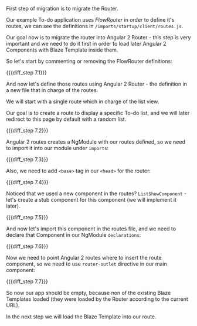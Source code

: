 First step of migration is to migrate the Router.

Our example To-do application uses *FlowRouter* in order to define it's routes, we can see the definitions in `/imports/startup/client/routes.js`.

Our goal now is to migrate the router into Angular 2 Router - this step is very important and we need to do it first in order to load later Angular 2 Components with Blaze Template inside them.

So let's start by commenting or removing the FlowRouter definitions:

{{{diff_step 7.1}}} 

And now let's define those routes using Angular 2 Router - the definition in a new file that in charge of the routes.

We will start with a single route which in charge of the list view.

Our goal is to create a route to display a specific To-do list, and we will later redirect to this page by default with a random list.

{{{diff_step 7.2}}} 

Angular 2 routes creates a NgModule with our routes defined, so we need to import it into our module under `imports`:

{{{diff_step 7.3}}} 

Also, we need to add `<base>` tag in our `<head>` for the router:

{{{diff_step 7.4}}} 

Noticed that we used a new component in the routes? `ListShowComponent` - let's create a stub component for this component (we will implement it later).

{{{diff_step 7.5}}} 

And now let's import this component in the routes file, and we need to declare that Component in our NgModule `declarations`:


{{{diff_step 7.6}}}

Now we need to point Angular 2 routes where to insert the route component, so we need to use `router-outlet` directive in our main component:

{{{diff_step 7.7}}} 

So now our app should be empty, because non of the existing Blaze Templates loaded (they were loaded by the Router according to the current URL).

In the next step we will load the Blaze Template into our route.
